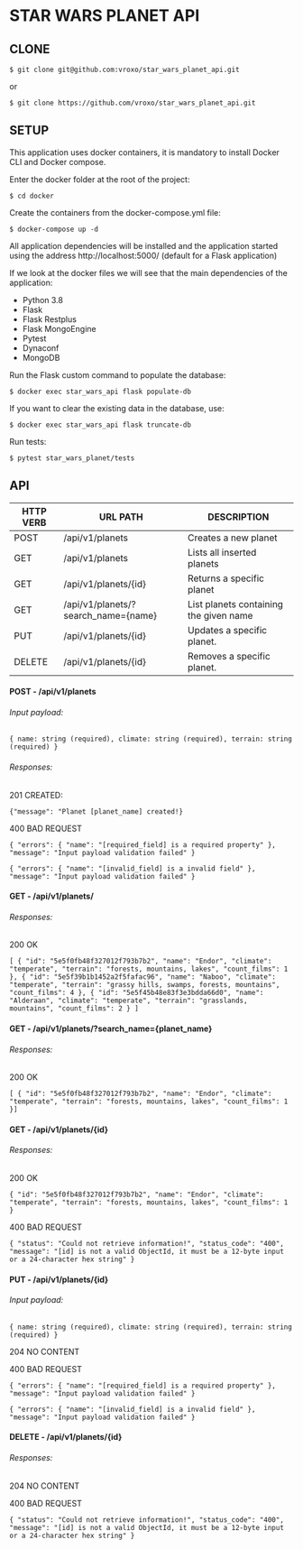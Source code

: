 # STAR WARS PLANET API
## CLONE

`$ git clone git@github.com:vroxo/star_wars_planet_api.git`

or 

`$ git clone https://github.com/vroxo/star_wars_planet_api.git`

## SETUP

This application uses docker containers, it is mandatory to install Docker CLI and Docker compose.

Enter the docker folder at the root of the project:

`$ cd docker`

Create the containers from the docker-compose.yml file:

`$ docker-compose up -d`

All application dependencies will be installed and the application started using the address http://localhost:5000/ (default for a Flask application)

If we look at the docker files we will see that the main dependencies of the application:

- Python 3.8
- Flask
- Flask Restplus
- Flask MongoEngine
- Pytest
- Dynaconf
- MongoDB

Run the Flask custom command to populate the database:

`$ docker exec star_wars_api flask populate-db`

If you want to clear the existing data in the database, use:

`$ docker exec star_wars_api flask truncate-db`

Run tests:

`$ pytest star_wars_planet/tests`

## API

| HTTP VERB | URL PATH | DESCRIPTION |
|-----------|----------|-------------|
| POST | /api/v1/planets | Creates a new planet | 
| GET | /api/v1/planets | Lists all inserted planets |
| GET | /api/v1/planets/{id} | Returns a specific planet |
| GET | /api/v1/planets/?search_name={name} | List planets containing the given name |
| PUT | /api/v1/planets/{id} | Updates a specific planet. | 
| DELETE | /api/v1/planets/{id} | Removes a specific planet. |

#### POST - /api/v1/planets

###### Input payload:

`{
    name: string (required),
    climate: string (required),
    terrain: string (required)
}`

###### Responses: 

201 CREATED:

`{"message": "Planet [planet_name] created!}`

400 BAD REQUEST

`{
  "errors": {
    "name": "[required_field] is a required property"
  },
  "message": "Input payload validation failed"
}`

`{
  "errors": {
    "name": "[invalid_field] is a invalid field"
  },
  "message": "Input payload validation failed"
}`

#### GET - /api/v1/planets/

###### Responses:

200 OK

`[
  {
    "id": "5e5f0fb48f327012f793b7b2",
    "name": "Endor",
    "climate": "temperate",
    "terrain": "forests, mountains, lakes",
    "count_films": 1
  },
  {
    "id": "5e5f39b1b1452a2f5fafac96",
    "name": "Naboo",
    "climate": "temperate",
    "terrain": "grassy hills, swamps, forests, mountains",
    "count_films": 4
  },
  {
    "id": "5e5f45b48e83f3e3bdda66d0",
    "name": "Alderaan",
    "climate": "temperate",
    "terrain": "grasslands, mountains",
    "count_films": 2
  }
]`

#### GET - /api/v1/planets/?search_name={planet_name}

###### Responses:

200 OK

`[ { "id": "5e5f0fb48f327012f793b7b2", "name": "Endor", "climate": "temperate", "terrain": "forests, mountains, lakes", "count_films": 1 }]`

#### GET - /api/v1/planets/{id}

###### Responses:

200 OK

`{ "id": "5e5f0fb48f327012f793b7b2", "name": "Endor", "climate": "temperate", "terrain": "forests, mountains, lakes", "count_films": 1 }`

400 BAD REQUEST

`{
  "status": "Could not retrieve information!",
  "status_code": "400",
  "message": "[id] is not a valid ObjectId, it must be a 12-byte input or a 24-character hex string"
}`

#### PUT - /api/v1/planets/{id}

###### Input payload:

`{
    name: string (required),
    climate: string (required),
    terrain: string (required)
}`

204 NO CONTENT

400 BAD REQUEST

`{
  "errors": {
    "name": "[required_field] is a required property"
  },
  "message": "Input payload validation failed"
}`

`{
  "errors": {
    "name": "[invalid_field] is a invalid field"
  },
  "message": "Input payload validation failed"
}`

#### DELETE - /api/v1/planets/{id}

###### Responses:

204 NO CONTENT

400 BAD REQUEST

`{
  "status": "Could not retrieve information!",
  "status_code": "400",
  "message": "[id] is not a valid ObjectId, it must be a 12-byte input or a 24-character hex string"
}`
